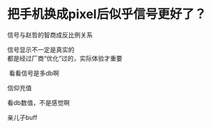 # 把手机换成pixel后似乎信号更好了？


信号与赵哲的智商成反比例关系

信号显示不一定是真实的<br />
都是经过厂商“优化”过的，实际体验才重要

<img src="static/image/smiley/default/lol.gif" smilieid="12" border="0" alt="" /> 看看信号是多db啊

信仰充值

看db数值，不是感觉啊

亲儿子buff<img id="aimg_rrPR7" onclick="zoom(this, this.src, 0, 0, 0)" class="zoom" src="https://cdn.jsdelivr.net/gh/hishis/forum-master/public/images/patch.gif" onmouseover="img_onmouseoverfunc(this)" onload="thumbImg(this)" border="0" alt="" />
